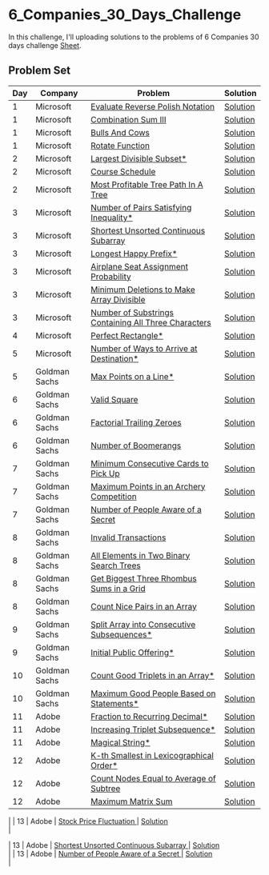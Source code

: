 # 6_Companies_30_Days_Challenge

In this challenge, I'll uploading solutions to the problems of 6 Companies 30 days challenge [Sheet](https://docs.google.com/document/d/1jkVKWPcOAE2Xjt7GFLV-M8N50HygZpWcO26REFa7dZM/edit).

## Problem Set

| Day | Company       | Problem                                                                                                                                      | Solution                                                                                                                                               |
| --- | ------------- | -------------------------------------------------------------------------------------------------------------------------------------------- | ------------------------------------------------------------------------------------------------------------------------------------------------------ |
| 1   | Microsoft     | [Evaluate Reverse Polish Notation ](https://leetcode.com/problems/evaluate-reverse-polish-notation/)                                         | [Solution](https://github.com/vickyguptaa7/6_Companies_30_Days_Challenge/blob/main/Microsoft/Evaluate_Reverse_Polish_Notation.cpp)                     |
| 1   | Microsoft     | [Combination Sum III ](https://leetcode.com/problems/combination-sum-iii/)                                                                   | [Solution](https://github.com/vickyguptaa7/6_Companies_30_Days_Challenge/blob/main/Microsoft/Combination_Sum_3.cpp)                                    |
| 1   | Microsoft     | [Bulls And Cows ](https://leetcode.com/problems/bulls-and-cows/)                                                                             | [Solution](https://github.com/vickyguptaa7/6_Companies_30_Days_Challenge/blob/main/Microsoft/Bull_And_Cows.cpp)                                        |
| 1   | Microsoft     | [Rotate Function ](https://leetcode.com/problems/rotate-function/)                                                                           | [Solution](https://github.com/vickyguptaa7/6_Companies_30_Days_Challenge/blob/main/Microsoft/Rotate_Function.cpp)                                      |
| 2   | Microsoft     | [Largest Divisible Subset\* ](https://leetcode.com/problems/largest-divisible-subset/)                                                       | [Solution](https://github.com/vickyguptaa7/6_Companies_30_Days_Challenge/blob/main/Microsoft/Largest_Divisible_Subset.cpp)                             |
| 2   | Microsoft     | [Course Schedule](https://leetcode.com/problems/course-schedule/)                                                                            | [Solution](https://github.com/vickyguptaa7/6_Companies_30_Days_Challenge/blob/main/Microsoft/Course_Schedule.cpp)                                      |
| 2   | Microsoft     | [Most Profitable Tree Path In A Tree ](https://leetcode.com/problems/most-profitable-path-in-a-tree/)                                        | [Solution](https://github.com/vickyguptaa7/6_Companies_30_Days_Challenge/blob/main/Microsoft/Most_Profitable_Tree_Path_In_Tree.cpp)                    |
| 3   | Microsoft     | [Number of Pairs Satisfying Inequality\* ](https://leetcode.com/problems/number-of-pairs-satisfying-inequality/)                             | [Solution](https://github.com/vickyguptaa7/6_Companies_30_Days_Challenge/blob/main/Microsoft/Number_of_Pairs_Satisfying_Inequality.cpp)                |
| 3   | Microsoft     | [Shortest Unsorted Continuous Subarray ](https://leetcode.com/problems/shortest-unsorted-continuous-subarray)                                | [Solution](https://github.com/vickyguptaa7/6_Companies_30_Days_Challenge/blob/main/Microsoft/Shortest_Unsorted_Continuous_Subarray.cpp)                |
| 3   | Microsoft     | [Longest Happy Prefix\* ](https://leetcode.com/problems/longest-happy-prefix/)                                                               | [Solution](https://github.com/vickyguptaa7/6_Companies_30_Days_Challenge/blob/main/Microsoft/Longest_Happy_Prefix.cpp)                                 |
| 3   | Microsoft     | [Airplane Seat Assignment Probability ](https://leetcode.com/problems/airplane-seat-assignment-probability/)                                 | [Solution](https://github.com/vickyguptaa7/6_Companies_30_Days_Challenge/blob/main/Microsoft/Airplane_Seat_Assignment_Probability.cpp)                 |
| 3   | Microsoft     | [Minimum Deletions to Make Array Divisible ](https://leetcode.com/problems/minimum-deletions-to-make-array-divisible/)                       | [Solution](https://github.com/vickyguptaa7/6_Companies_30_Days_Challenge/blob/main/Microsoft/Minimum_Deletions_to_Make_Array_Divisible.cpp)            |
| 3   | Microsoft     | [Number of Substrings Containing All Three Characters ](https://leetcode.com/problems/number-of-substrings-containing-all-three-characters/) | [Solution](https://github.com/vickyguptaa7/6_Companies_30_Days_Challenge/blob/main/Microsoft/Number_of_Substrings_Containing_All_Three_Characters.cpp) |
| 4   | Microsoft     | [Perfect Rectangle\*](https://leetcode.com/problems/perfect-rectangle/)                                                                      | [Solution](https://github.com/vickyguptaa7/6_Companies_30_Days_Challenge/blob/main/Microsoft/Perfect_Rectangle.cpp)                                    |
| 5   | Microsoft     | [Number of Ways to Arrive at Destination\* ](https://leetcode.com/problems/number-of-ways-to-arrive-at-destination/)                         | [Solution](https://github.com/vickyguptaa7/6_Companies_30_Days_Challenge/blob/main/Microsoft/Number_Of_Ways_To_Arrive_At_Destination.cpp)              |
| 5   | Goldman Sachs | [Max Points on a Line\* ](https://leetcode.com/problems/max-points-on-a-line/)                                                               | [Solution](https://github.com/vickyguptaa7/6_Companies_30_Days_Challenge/blob/main/Goldman%20Sachs/Max_Points_On_A_Line.cpp)                           |
| 6   | Goldman Sachs | [Valid Square ](https://leetcode.com/problems/valid-square/)                                                                                 | [Solution](https://github.com/vickyguptaa7/6_Companies_30_Days_Challenge/blob/main/Goldman%20Sachs/Valid_Square.cpp)                                   |
| 6   | Goldman Sachs | [Factorial Trailing Zeroes ](https://leetcode.com/problems/valid-square/)                                                                    | [Solution](https://github.com/vickyguptaa7/6_Companies_30_Days_Challenge/blob/main/Goldman%20Sachs/Factorial_Trailing_Zeroes.cpp)                      |
| 6   | Goldman Sachs | [Number of Boomerangs ](https://leetcode.com/problems/number-of-boomerangs/)                                                                 | [Solution](https://github.com/vickyguptaa7/6_Companies_30_Days_Challenge/blob/main/Goldman%20Sachs/Number_of_Boomerangs.cpp)                           |
| 7   | Goldman Sachs | [Minimum Consecutive Cards to Pick Up ](https://leetcode.com/problems/minimum-consecutive-cards-to-pick-up/)                                 | [Solution](https://github.com/vickyguptaa7/6_Companies_30_Days_Challenge/blob/main/Goldman%20Sachs/Minimum_Consecutive_Cards_to_Pick_Up.cpp)           |
| 7   | Goldman Sachs | [Maximum Points in an Archery Competition ](https://leetcode.com/problems/maximum-points-in-an-archery-competition/)                         | [Solution](https://github.com/vickyguptaa7/6_Companies_30_Days_Challenge/blob/main/Goldman%20Sachs/Maximum_Points_in_an_Archery_Competition.cpp)       |
| 7   | Goldman Sachs | [Number of People Aware of a Secret ](https://leetcode.com/problems/number-of-people-aware-of-a-secret/)                                     | [Solution](https://github.com/vickyguptaa7/6_Companies_30_Days_Challenge/blob/main/Goldman%20Sachs/Number_of_People_Aware_of_a_Secret.cpp)             |
| 8   | Goldman Sachs | [Invalid Transactions ](https://leetcode.com/problems/invalid-transactions/)                                                                 | [Solution](https://github.com/vickyguptaa7/6_Companies_30_Days_Challenge/blob/main/Goldman%20Sachs/Invalid_Transactions.cpp)                           |
| 8   | Goldman Sachs | [All Elements in Two Binary Search Trees ](https://leetcode.com/problems/all-elements-in-two-binary-search-trees/)                           | [Solution](https://github.com/vickyguptaa7/6_Companies_30_Days_Challenge/blob/main/Goldman%20Sachs/All_Elements_in_Two_Binary_Search_Trees.cpp)        |
| 8   | Goldman Sachs | [ Get Biggest Three Rhombus Sums in a Grid ](https://leetcode.com/problems/get-biggest-three-rhombus-sums-in-a-grid/)                        | [Solution](https://github.com/vickyguptaa7/6_Companies_30_Days_Challenge/blob/main/Goldman%20Sachs/Get_Biggest_Three_Rhombus_Sums_in_a_Grid.cpp)       |
| 8   | Goldman Sachs | [ Count Nice Pairs in an Array ](https://leetcode.com/problems/count-nice-pairs-in-an-array/)                                                | [Solution](https://github.com/vickyguptaa7/6_Companies_30_Days_Challenge/blob/main/Goldman%20Sachs/Count_Nice_Pairs_in_an_Array.cpp)                   |
| 9   | Goldman Sachs | [ Split Array into Consecutive Subsequences* ](https://leetcode.com/problems/split-array-into-consecutive-subsequences/)                    | [Solution](https://github.com/vickyguptaa7/6_Companies_30_Days_Challenge/blob/main/Goldman%20Sachs/Split_Array_into_Consecutive_Subsequences.cpp)      |
| 9   | Goldman Sachs | [ Initial Public Offering* ](https://leetcode.com/problems/ipo/)                    | [Solution](https://github.com/vickyguptaa7/6_Companies_30_Days_Challenge/blob/main/Goldman%20Sachs/Initial_Public_Offering.cpp)      |
| 10   | Goldman Sachs | [ Count Good Triplets in an Array* ](https://leetcode.com/problems/count-good-triplets-in-an-array/)                    | [Solution](https://github.com/vickyguptaa7/6_Companies_30_Days_Challenge/blob/main/Goldman%20Sachs/Count_Good_Triplets_in_an_Array.cpp)      |
| 10   | Goldman Sachs | [ Maximum Good People Based on Statements* ](https://leetcode.com/problems/maximum-good-people-based-on-statements/)                    | [Solution](https://github.com/vickyguptaa7/6_Companies_30_Days_Challenge/blob/main/Goldman%20Sachs/Maximum_Good_People_Based_on_Statements.cpp)      |
| 11   | Adobe | [ Fraction to Recurring Decimal* ](https://leetcode.com/problems/fraction-to-recurring-decimal/)                    | [Solution](https://github.com/vickyguptaa7/6_Companies_30_Days_Challenge/blob/main/Goldman%20Sachs/Fraction_to_Recurring_Decimal.cpp)      |
| 11   | Adobe | [ Increasing Triplet Subsequence* ](https://leetcode.com/problems/increasing-triplet-subsequence/)                    | [Solution](https://github.com/vickyguptaa7/6_Companies_30_Days_Challenge/blob/main/Goldman%20Sachs/Increasing_Triplet_Subsequence.cpp)      |
| 11   | Adobe | [ Magical String* ](https://leetcode.com/problems/magical-string/)                    | [Solution](https://github.com/vickyguptaa7/6_Companies_30_Days_Challenge/blob/main/Goldman%20Sachs/Magical_String.cpp)      |
| 12   | Adobe | [ K-th Smallest in Lexicographical Order* ](https://leetcode.com/problems/k-th-smallest-in-lexicographical-order)                    | [Solution](https://github.com/vickyguptaa7/6_Companies_30_Days_Challenge/blob/main/Goldman%20Sachs/K-th_Smallest_in_Lexicographical_Order.cpp)      |
| 12   | Adobe | [ Count Nodes Equal to Average of Subtree ](https://leetcode.com/problems/count-nodes-equal-to-average-of-subtree/)                    | [Solution](https://github.com/vickyguptaa7/6_Companies_30_Days_Challenge/blob/main/Goldman%20Sachs/Count_Nodes_Equal_to_Average_of_Subtree.cpp)      |
| 12   | Adobe | [ Maximum Matrix Sum ](https://leetcode.com/problems/maximum-matrix-sum/)                    | [Solution](https://github.com/vickyguptaa7/6_Companies_30_Days_Challenge/blob/main/Goldman%20Sachs/Maximum_Matrix_Sum.cpp)   
   |
| 13   | Adobe | [ Stock Price Fluctuation ](https://leetcode.com/problems/stock-price-fluctuation/)                    | [Solution](https://github.com/vickyguptaa7/6_Companies_30_Days_Challenge/blob/main/Goldman%20Sachs/Stock_Price_Fluctuation.cpp)   
   |
   
| 13   | Adobe | [ Shortest Unsorted Continuous Subarray ](https://leetcode.com/problems/shortest-unsorted-continuous-subarray/)                    | [Solution](https://github.com/vickyguptaa7/6_Companies_30_Days_Challenge/blob/main/Goldman%20Sachs/Shortest_Unsorted_Continuous_Subarray.cpp)   
   |
| 13   | Adobe | [ Number of People Aware of a Secret ](https://leetcode.com/problems/number-of-people-aware-of-a-secret/)                    | [Solution](https://github.com/vickyguptaa7/6_Companies_30_Days_Challenge/blob/main/Goldman%20Sachs/Number_of_People_Aware_of_a_Secret.cpp)   
   |



